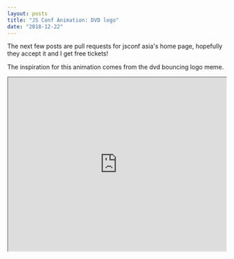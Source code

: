 ```yaml
---
layout: posts
title: "JS Conf Animation: DVD logo"
date: "2018-12-22"
---
```


The next few posts are pull requests for jsconf asia's home page, hopefully they accept it and I get free tickets!

The inspiration for this animation comes from the dvd bouncing logo meme.

<iframe width="100%" height="400px" src="http://httpserve.tenzhiyang.com/dvdlogo/" />

